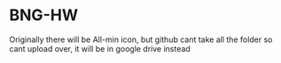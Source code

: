 # BNG-HW
Originally there will be All-min icon, but github cant take all the folder so cant upload over, it will be in google drive instead
